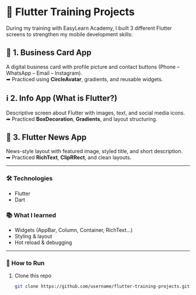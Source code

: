 # 📱 Flutter Training Projects

During my training with EasyLearn Academy, I built 3 different Flutter screens to strengthen my mobile development skills:

## 🧾 1. Business Card App
A digital business card with profile picture and contact buttons (Phone – WhatsApp – Email – Instagram).  
➡ Practiced using **CircleAvatar**, gradients, and reusable widgets.

## ℹ️ 2. Info App (What is Flutter?)
Descriptive screen about Flutter with images, text, and social media icons.  
➡ Practiced **BoxDecoration**, **Gradients**, and layout structuring.

## 📰 3. Flutter News App
News-style layout with featured image, styled title, and short description.  
➡ Practiced **RichText**, **ClipRRect**, and clean layouts.

---

### 🛠️ Technologies
- Flutter
- Dart

### 📚 What I learned
- Widgets (AppBar, Column, Container, RichText…)
- Styling & layout
- Hot reload & debugging

---

### 🚀 How to Run
1. Clone this repo  
   ```bash
   git clone https://github.com/username/flutter-training-projects.git

